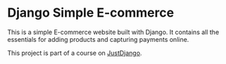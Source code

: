 # Django Simple E-commerce

This is a simple E-commerce website built with Django. It contains all the essentials for adding products and capturing payments
online.

This project is part of a course on [JustDjango](https://learn.justdjango.com).
